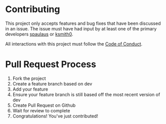 # Contributing
This project only accepts features and bug fixes that have been discussed in an issue. The issue must have had input by at least 
one of the primary developers [spaulaus](https://github.com/spaulaus) or [ksmith0](https://github.com/ksmith0). 

All interactions with this project must follow the [Code of Conduct](https://github.com/spaulaus/TravisCI-Tests/.github/CODE_OF_CONDUCT.md).

# Pull Request Process
1. Fork the project
2. Create a feature branch based on dev
3. Add your feature
4. Ensure your feature branch is still based off the most recent version of dev
5. Create Pull Request on Github
6. Wait for review to complete
7. Congratulations! You've just contributed!
